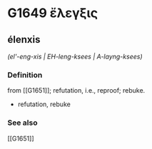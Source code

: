 # G1649 ἔλεγξις

## élenxis

_(el'-eng-xis | EH-leng-ksees | A-layng-ksees)_

### Definition

from [[G1651]]; refutation, i.e., reproof; rebuke.

- refutation, rebuke

### See also

[[G1651]]

